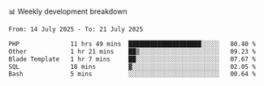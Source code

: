 📊 Weekly development breakdown
<!--START_SECTION:waka-->

```txt
From: 14 July 2025 - To: 21 July 2025

PHP              11 hrs 49 mins  ████████████████████░░░░░   80.40 %
Other            1 hr 21 mins    ██▒░░░░░░░░░░░░░░░░░░░░░░   09.23 %
Blade Template   1 hr 7 mins     ██░░░░░░░░░░░░░░░░░░░░░░░   07.67 %
SQL              18 mins         ▓░░░░░░░░░░░░░░░░░░░░░░░░   02.05 %
Bash             5 mins          ░░░░░░░░░░░░░░░░░░░░░░░░░   00.64 %
```

<!--END_SECTION:waka-->
